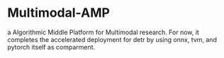 # Multimodal-AMP
a Algorithmic Middle Platform for Multimodal research. For now, it completes the accelerated deployment for detr by using onnx, tvm, and pytorch itself as comparment. 

